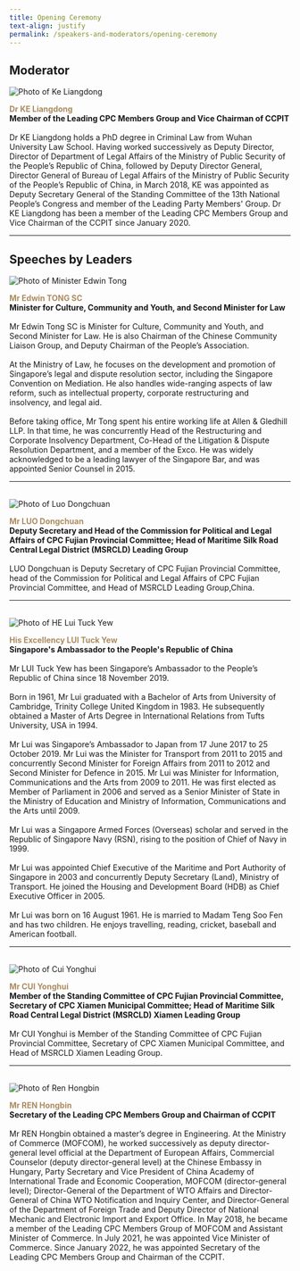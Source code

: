 ```yaml
---
title: Opening Ceremony
text-align: justify
permalink: /speakers-and-moderators/opening-ceremony
---
```


<style> 
.content img {
  max-width: 200px;
  margin-left: 0;
}

.speaker-name {
  color: #AC8B60;
}
</style>

## Moderator

<div class="sgds-container">
  <div class="row is-desktop">
    <div class="col is-10-mobile is-10-tablet is-3-desktop is-3-widescreen is-3-fullhd">
    <img src="/images/speakers-opening-ke liangdong.jpg" alt="Photo of Ke Liangdong"> 
    </div>
    <div class="col">
    <p>
    <b class="speaker-name">Dr KE Liangdong </b><br>
    <b>Member of the Leading CPC Members Group and Vice Chairman of CCPIT </b><br> <br> 
    Dr KE Liangdong holds a PhD degree in Criminal Law from Wuhan University Law School. Having worked successively as Deputy Director, Director of Department of Legal Affairs of the Ministry of Public Security of the People’s Republic of China, followed by Deputy Director General, Director General of Bureau of Legal Affairs of the Ministry of Public Security of the People’s Republic of China, in March 2018, KE was appointed as Deputy Secretary General of the Standing Committee of the 13th National People’s Congress and member of the Leading Party Members' Group. Dr KE Liangdong has been a member of the Leading CPC Members Group and Vice Chairman of the CCPIT since January 2020.
    </p>
    </div>
  </div>
  </div>
  <hr>

## Speeches by Leaders 

<div class="sgds-container">
  <div class="row is-desktop">
    <div class="col is-10-mobile is-10-tablet is-3-desktop is-3-widescreen is-3-fullhd">
    <img src="/images/speakers-opening-Minister Edwin Tong2.jpg" alt="Photo of Minister Edwin Tong"> 
    </div>
    <div class="col">
    <p>
    <b class="speaker-name">Mr Edwin TONG SC </b><br>
    <b>Minister for Culture, Community and Youth, and Second Minister for Law </b><br> <br> 
    Mr Edwin Tong SC is Minister for Culture, Community and Youth, and Second Minister for Law. He is also Chairman of the Chinese Community Liaison Group, and Deputy Chairman of the People’s Association. <br> <br>
    At the Ministry of Law, he focuses on the development and promotion of Singapore’s legal and dispute resolution sector, including the Singapore Convention on Mediation. He also handles wide-ranging aspects of law reform, such as intellectual property, corporate restructuring and insolvency, and legal aid. <br> <br>
    Before taking office, Mr Tong spent his entire working life at Allen & Gledhill LLP. In that time, he was concurrently Head of the Restructuring and Corporate Insolvency Department, Co-Head of the Litigation & Dispute Resolution Department, and a member of the Exco. He was widely acknowledged to be a leading lawyer of the Singapore Bar, and was appointed Senior Counsel in 2015. 
    </p>
    </div>
  </div>

<hr>
<br>

<div class="row is-desktop">
    <div class="col is-10-mobile is-10-tablet is-3-desktop is-3-widescreen is-3-fullhd">
    <img src="/images/speakers-opening-luo dongchuan.jpg" alt="Photo of Luo Dongchuan"> 
    </div>
    <div class="col">
    <p>
    <b class="speaker-name">Mr LUO Dongchuan </b><br>
    <b>Deputy Secretary and Head of the Commission for Political and Legal Affairs of CPC Fujian Provincial Committee; Head of Maritime Silk Road Central Legal District (MSRCLD) Leading Group </b> <br><br>
    LUO Dongchuan is Deputy Secretary of CPC Fujian Provincial Committee, head of the Commission for Political and Legal Affairs of CPC Fujian Provincial Committee, and Head of MSRCLD Leading Group,China.
    </p>
    </div>
  </div>

<hr>
<br>
  
<div class="row is-desktop">
    <div class="col is-10-mobile is-10-tablet is-3-desktop is-3-widescreen is-3-fullhd">
    <img src="/images/speakers-opening-Lui Tuck Yew.jpg" alt="Photo of HE Lui Tuck Yew"> 
    </div>
    <div class="col">
    <p>
    <b class="speaker-name">His Excellency LUI Tuck Yew </b><br>
    <b>Singapore's Ambassador to the People's Republic of China <br> <br> </b>
    Mr LUI Tuck Yew has been Singapore’s Ambassador to the People’s Republic of China since 18 November 2019.<br> <br>
Born in 1961, Mr Lui graduated with a Bachelor of Arts from University of Cambridge, Trinity College United Kingdom in 1983. He subsequently obtained a Master of Arts Degree in International Relations from Tufts University, USA in 1994.<br> <br>
Mr Lui was Singapore’s Ambassador to Japan from 17 June 2017 to 25 October 2019. Mr Lui was the Minister for Transport from 2011 to 2015 and concurrently Second Minister for Foreign Affairs from 2011 to 2012 and Second Minister for Defence in 2015. Mr Lui was Minister for Information, Communications and the Arts from 2009 to 2011. He was first elected as Member of Parliament in 2006 and served as a Senior Minister of State in the Ministry of Education and Ministry of Information, Communications and the Arts until 2009.<br> <br>
Mr Lui was a Singapore Armed Forces (Overseas) scholar and served in the Republic of Singapore Navy (RSN), rising to the position of Chief of Navy in 1999.<br> <br>
Mr Lui was appointed Chief Executive of the Maritime and Port Authority of Singapore in 2003 and concurrently Deputy Secretary (Land), Ministry of Transport. He joined the Housing and Development Board (HDB) as Chief Executive Officer in 2005. <br><br>
Mr Lui was born on 16 August 1961. He is married to Madam Teng Soo Fen and has two children. He enjoys travelling, reading, cricket, baseball and American football.
    </p>
    </div>
  </div>
<hr>
<br>

<div class="row is-desktop">
    <div class="col is-10-mobile is-10-tablet is-3-desktop is-3-widescreen is-3-fullhd">
    <img src="/images/speakers-opening-cui yonghui.jpg" alt="Photo of Cui Yonghui"> 
    </div>
    <div class="col">
    <p>
    <b class="speaker-name">Mr CUI Yonghui </b><br>
    <b>Member of the Standing Committee of CPC Fujian Provincial Committee, Secretary of CPC Xiamen Municipal Committee; Head of Maritime Silk Road Central Legal District (MSRCLD) Xiamen Leading Group </b> <br><br>
    Mr CUI Yonghui is Member of the Standing Committee of CPC Fujian Provincial Committee, Secretary of CPC Xiamen Municipal Committee, and Head of MSRCLD Xiamen Leading Group.
    </p>
    </div>
  </div>

<hr>
<br>

<div class="row is-desktop">
    <div class="col is-10-mobile is-10-tablet is-3-desktop is-3-widescreen is-3-fullhd">
    <img src="/images/speakers-opening-ren hongbin.jpg" alt="Photo of Ren Hongbin"> 
    </div>
    <div class="col">
    <p>
    <b class="speaker-name">Mr REN Hongbin </b><br>
    <b>Secretary of the Leading CPC Members Group and Chairman of CCPIT </b><br><br>
    Mr REN Hongbin obtained a master’s degree in Engineering. At the Ministry of Commerce (MOFCOM), he worked successively as deputy director-general level official at the Department of European Affairs, Commercial Counselor (deputy director-general level) at the Chinese Embassy in Hungary, Party Secretary and Vice President of China Academy of International Trade and Economic Cooperation, MOFCOM (director-general level); Director-General of the Department of WTO Affairs and Director-General of China WTO Notification and Inquiry Center, and Director-General of the Department of Foreign Trade and Deputy Director of National Mechanic and Electronic Import and Export Office. In May 2018, he became a member of the Leading CPC Members Group of MOFCOM and Assistant Minister of Commerce. In July 2021, he was appointed Vice Minister of Commerce. Since January 2022, he was appointed Secretary of the Leading CPC Members Group and Chairman of the CCPIT.
    </p>
    </div>
  </div>

</div>
